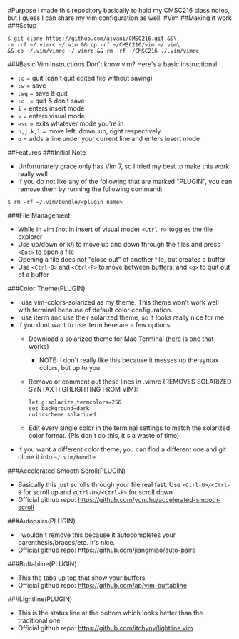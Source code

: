 #Purpose
I made this repository basically to hold my CMSC216 class notes, but I guess I can share my vim configuration as well. 
#Vim
##Making it work
###Setup
```
$ git clone https://github.com/ajvani/CMSC216.git &&\
rm -rf ~/.vimrc ~/.vim && cp -rf ~/CMSC216/vim ~/.vim\
&& cp ~/.vim/vimrc ~/.vimrc && rm -rf ~/CMSC216 ./.vim/vimrc
```

###Basic Vim Instructions
Don't know vim? Here's a basic instructional
- `:q` = quit (can't quit edited file without saving)
- `:w` = save
- `:wq` = save & quit
- `:q!` = quit & don't save
- `i` = enters insert mode
- `v` = enters visual mode
- `esc` = exits whatever mode you're in
- `h,j,k,l` = move left, down, up, right respectively
- `o` = adds a line under your current line and enters insert mode

##Features
###Initial Note
- Unfortunately grace only has Vim 7, so I tried my best to make this work really well
- If you do not like any of the following that are marked "PLUGIN", you can remove them by running the following command: 
```
$ rm -rf ~/.vim/bundle/<plugin_name>
```

###File Management
- While in vim (not in insert of visual mode) `<Ctrl-N>` toggles the file explorer
- Use up/down or k/j to move up and down through the files and press `<Ent>` to open a file
- Opening a file does not "close out" of another file, but creates a buffer
- Use `<Ctrl-O>` and `<Ctrl-P>` to move between buffers, and `<q>` to quit out of a buffer

###Color Theme(PLUGIN)
- I use vim-colors-solarized as my theme. This theme won't work well with terminal because of default color configuration. 
- I use iterm and use their solarized theme, so it looks really nice for me.
- If you dont want to use iterm here are a few options: 
    + Download a solarized theme for Mac Terminal ([here](https://github.com/tomislav/osx-terminal.app-colors-solarized) is one that works)
        * NOTE: I don't really like this because it messes up the syntax colors, but up to you. 
    + Remove or comment out these lines in .vimrc (REMOVES SOLARIZED SYNTAX HIGHLIGHTING FROM VIM):

        ``` 
        let g:solarize_termcolors=256
        set background=dark
        colorscheme solarized
        ```

    + Edit every single color in the terminal settings to match the solarized color format. (Pls don't do this, it's a waste of time)
- If you want a different color theme, you can find a different one and git clone it into `~/.vim/bundle`

###Accelerated Smooth Scroll(PLUGIN)
- Basically this just scrolls through your file real fast. Use `<Ctrl-U>/<Ctrl-B` for scroll up and `<Ctrl-D>/<Ctrl-F>` for scroll down
- Official github repo: https://github.com/yonchu/accelerated-smooth-scroll

###Autopairs(PLUGIN)
- I wouldn't remove this because it autocompletes your parenthesis/braces/etc. It's nice. 
- Official github repo: https://github.com/jiangmiao/auto-pairs

###Buftabline(PLUGIN)
- This the tabs up top that show your buffers.
- Official github repo: https://github.com/ap/vim-buftabline

###Lightline(PLUGIN)
- This is the status line at the bottom which looks better than the traditional one
- Official github repo: https://github.com/itchyny/lightline.vim
